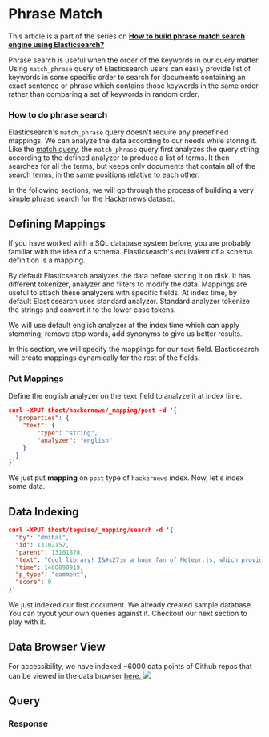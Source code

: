 # Phrase Match

This article is a part of the series on [**How to build phrase match search engine using Elasticsearch?**](https://appbaseio.gitbooks.io/esc/content/phrase-search/introduction.html)

Phrase search is useful when the order of the keywords in our query matter. Using `match_phrase` query of Elasticsearch users can easily provide list of keywords in some specific order to search for documents containing an exact sentence or phrase  which contains those keywords in the same order rather than comparing a set of keywords in random order.

### How to do phrase search

Elasticsearch's `match_phrase` query doesn't require any predefined mappings. We can analyze the data according to our needs while storing it. Like the [match query](https://appbaseio.gitbooks.io/esc/content/searchbar/simple-match.html), the `match_phrase` query first analyzes the query string according to the defined analyzer to produce a list of terms. It then searches for all the terms, but keeps only documents that contain all of the search terms, in the same positions relative to each other.

In the following sections, we will go through the process of building a very simple phrase search for the Hackernews dataset.

## Defining Mappings

If you have worked with a SQL database system before, you are probably familiar with the idea of a schema. Elasticsearch's equivalent of a schema definition is a mapping.

By default Elasticsearch analyzes the data before storing it on disk. It has different tokenizer, analyzer and filters to modify the data. Mappings are useful to attach these analyzers with specific fields. At index time, by default Elasticsearch uses standard analyzer. Standard analyzer tokenize the strings and convert it to the lower case tokens.

We will use default english analyzer at the index time which can apply stemming, remove stop words, add synonyms to give us better results.

In this section, we will specify the mappings for our `text` field. Elasticsearch will create mappings dynamically for the rest of the fields.

### Put Mappings

Define the english analyzer on the `text` field to analyze it at index time.

```json
curl -XPUT $host/hackernews/_mapping/post -d '{
  "properties": {
    "text": {
  		"type": "string",
  		"analyzer": "english"
    }
  }
}'
```
We just put **mapping** on `post` type of `hackernews` index. Now, let's index some data.

## Data Indexing

```json
curl -XPUT $host/tagwise/_mapping/search -d '{
  "by": "dmihal",
  "id": 13102152,
  "parent": 13101870,
  "text": "Cool library! I&#x27;m a huge fan of Meteor.js, which provides a similar isomorphic database. Cool to see this implemented in such a lightweight package!",
  "time": 1480890919,
  "p_type": "comment",
  "score": 0
}'
```
We just indexed our first document. We already created sample database. You can tryout your own queries against it. Checkout our next section to play with it.

## Data Browser View

For accessibility, we have indexed ~6000 data points of Github repos that can be viewed in the data browser [here. ![](http://i.imgur.com/x7nLB9s.png)](https://opensource.appbase.io/dejavu/live/#?input_state=XQAAAALxAAAAAAAAAAA9iIqnY-B2BnTZGEQz6wkFsyS2qaEZIwD-J9none24PyYH8yBXUWZ1fjjzdmdQqiDSYIwX4TuBH3IQtfCk1YLwT0kR9-r0YWMhn1GxDTldPTCD836HnpPYGINlfz27teRoEy1L78YMlLzUoLIYWjaUV04UwEet4YmZw_ADbiLDT1RhM_1XOaFqFsgEhHTBnHFMCY5VI4poDJz0BABqDSKR5qF76qvBs6Smde9lws1D6g_epJiEVMK0611dw8BoWkl1yP-N1SAA)

## Query

### Response
